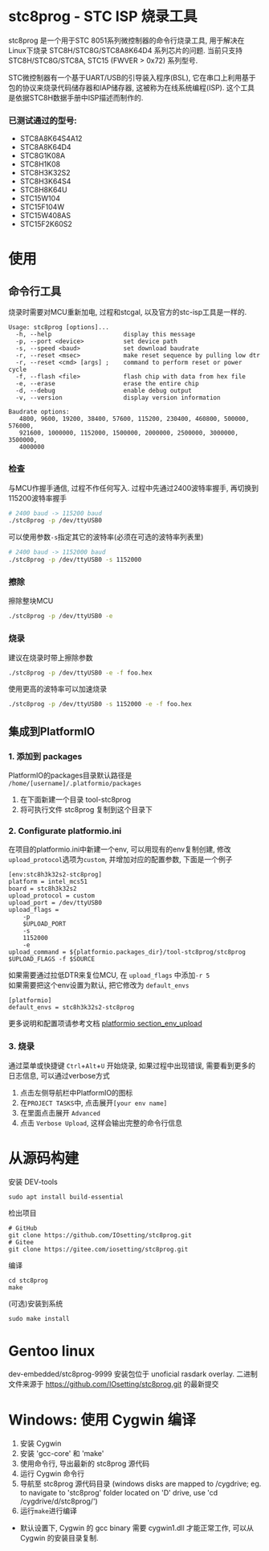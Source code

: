 #  stc8prog - STC ISP 烧录工具

stc8prog 是一个用于STC 8051系列微控制器的命令行烧录工具, 
用于解决在Linux下烧录 STC8H/STC8G/STC8A8K64D4 系列芯片的问题. 
当前只支持 STC8H/STC8G/STC8A, STC15 (FWVER > 0x72) 系列型号. 

STC微控制器有一个基于UART/USB的引导装入程序(BSL), 它在串口上利用基于包的协议来烧录代码储存器和IAP储存器,
这被称为在线系统编程(ISP). 这个工具是依据STC8H数据手册中ISP描述而制作的.

### 已测试通过的型号:

* STC8A8K64S4A12
* STC8A8K64D4
* STC8G1K08A
* STC8H1K08
* STC8H3K32S2
* STC8H3K64S4
* STC8H8K64U
* STC15W104
* STC15F104W
* STC15W408AS
* STC15F2K60S2

# 使用

## 命令行工具

烧录时需要对MCU重新加电, 过程和stcgal, 以及官方的stc-isp工具是一样的.

```
Usage: stc8prog [options]...
  -h, --help                    display this message
  -p, --port <device>           set device path
  -s, --speed <baud>            set download baudrate
  -r, --reset <msec>            make reset sequence by pulling low dtr
  -r, --reset <cmd> [args] ;    command to perform reset or power cycle
  -f, --flash <file>            flash chip with data from hex file
  -e, --erase                   erase the entire chip
  -d, --debug                   enable debug output
  -v, --version                 display version information

Baudrate options: 
   4800, 9600, 19200, 38400, 57600, 115200, 230400, 460800, 500000, 576000,
   921600, 1000000, 1152000, 1500000, 2000000, 2500000, 3000000, 3500000,
   4000000
```

### 检查

与MCU作握手通信, 过程不作任何写入. 过程中先通过2400波特率握手, 再切换到115200波特率握手
```bash
# 2400 baud -> 115200 baud
./stc8prog -p /dev/ttyUSB0
```
可以使用参数`-s`指定其它的波特率(必须在可选的波特率列表里)
```bash
# 2400 baud -> 1152000 baud
./stc8prog -p /dev/ttyUSB0 -s 1152000
```

### 擦除
擦除整块MCU
```bash
./stc8prog -p /dev/ttyUSB0 -e
```

### 烧录
建议在烧录时带上擦除参数
```bash
./stc8prog -p /dev/ttyUSB0 -e -f foo.hex
```
使用更高的波特率可以加速烧录
```bash
./stc8prog -p /dev/ttyUSB0 -s 1152000 -e -f foo.hex
```

## 集成到PlatformIO

### 1. 添加到 packages 

PlatformIO的packages目录默认路径是 `/home/[username]/.platformio/packages`
1. 在下面新建一个目录 tool-stc8prog
1. 将可执行文件 stc8prog 复制到这个目录下

### 2. Configurate platformio.ini

在项目的platformio.ini中新建一个env, 可以用现有的env复制创建, 修改`upload_protocol`选项为`custom`, 并增加对应的配置参数, 下面是一个例子
```
[env:stc8h3k32s2-stc8prog]
platform = intel_mcs51
board = stc8h3k32s2
upload_protocol = custom
upload_port = /dev/ttyUSB0
upload_flags =
    -p
    $UPLOAD_PORT
    -s
    1152000
    -e
upload_command = ${platformio.packages_dir}/tool-stc8prog/stc8prog $UPLOAD_FLAGS -f $SOURCE
```
如果需要通过拉低DTR来复位MCU, 在 `upload_flags` 中添加`-r 5`  
如果需要把这个env设置为默认, 把它修改为 `default_envs`
```
[platformio]
default_envs = stc8h3k32s2-stc8prog
```
更多说明和配置项请参考文档 [platformio section_env_upload](https://docs.platformio.org/en/latest/projectconf/section_env_upload.html)

### 3. 烧录

通过菜单或快捷键 `Ctrl`+`Alt`+`U` 开始烧录, 如果过程中出现错误, 需要看到更多的日志信息, 可以通过verbose方式

1. 点击左侧导航栏中PlatformIO的图标
1. 在`PROJECT TASKS`中, 点击展开`[your env name]`
1. 在里面点击展开 `Advanced`
1. 点击 `Verbose Upload`, 这样会输出完整的命令行信息


# 从源码构建

安装 DEV-tools  
```shell
sudo apt install build-essential
```
检出项目
```shell
# GitHub
git clone https://github.com/IOsetting/stc8prog.git
# Gitee
git clone https://gitee.com/iosetting/stc8prog.git
```
编译
```shell
cd stc8prog
make
```
(可选)安装到系统
```shell
sudo make install
```

# Gentoo linux

dev-embedded/stc8prog-9999 安装包位于 unoficial rasdark overlay. 二进制文件来源于 https://github.com/IOsetting/stc8prog.git 的最新提交

# Windows: 使用 Cygwin 编译

1. 安装 Cygwin
2. 安装 'gcc-core' 和 'make'
3. 使用命令行, 导出最新的 stc8prog 源代码
4. 运行 Cygwin 命令行
5. 导航至 stc8prog 源代码目录 (windows disks are mapped to /cygdrive; eg. to navigate to 'stc8prog' folder located on 'D' drive, use 'cd /cygdrive/d/stc8prog/')
6. 运行`make`进行编译

* 默认设置下, Cygwin 的 gcc binary 需要 cygwin1.dll 才能正常工作, 可以从 Cygwin 的安装目录复制.